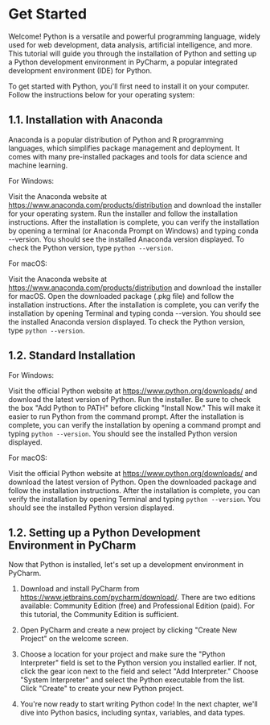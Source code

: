 # Get Started


Welcome! Python is a versatile and powerful programming language, widely used for web development, data analysis, artificial intelligence, and more. This tutorial will guide you through the installation of Python and setting up a Python development environment in PyCharm, a popular integrated development environment (IDE) for Python.

To get started with Python, you'll first need to install it on your computer. Follow the instructions below for your operating system:

## 1.1. Installation with Anaconda

Anaconda is a popular distribution of Python and R programming languages, which simplifies package management and deployment. It comes with many pre-installed packages and tools for data science and machine learning.

For Windows:

Visit the Anaconda website at https://www.anaconda.com/products/distribution and download the installer for your operating system.
Run the installer and follow the installation instructions.
After the installation is complete, you can verify the installation by opening a terminal (or Anaconda Prompt on Windows) and typing conda --version. You should see the installed Anaconda version displayed. To check the Python version, type `python --version`.


For macOS:

Visit the Anaconda website at https://www.anaconda.com/products/distribution and download the installer for macOS.
Open the downloaded package (.pkg file) and follow the installation instructions.
After the installation is complete, you can verify the installation by opening Terminal and typing conda --version. You should see the installed Anaconda version displayed. To check the Python version, type `python --version`.

## 1.2. Standard Installation

For Windows:

Visit the official Python website at https://www.python.org/downloads/ and download the latest version of Python.
Run the installer. Be sure to check the box "Add Python to PATH" before clicking "Install Now." This will make it easier to run Python from the command prompt.
After the installation is complete, you can verify the installation by opening a command prompt and typing `python --version`. You should see the installed Python version displayed.

For macOS:

Visit the official Python website at https://www.python.org/downloads/ and download the latest version of Python.
Open the downloaded package and follow the installation instructions.
After the installation is complete, you can verify the installation by opening Terminal and typing `python --version`. You should see the installed Python version displayed.


## 1.2. Setting up a Python Development Environment in PyCharm

Now that Python is installed, let's set up a development environment in PyCharm.

1. Download and install PyCharm from https://www.jetbrains.com/pycharm/download/. There are two editions available: Community Edition (free) and Professional Edition (paid). For this tutorial, the Community Edition is sufficient.

1. Open PyCharm and create a new project by clicking "Create New Project" on the welcome screen.

1. Choose a location for your project and make sure the "Python Interpreter" field is set to the Python version you installed earlier. If not, click the gear icon next to the field and select "Add Interpreter." Choose "System Interpreter" and select the Python executable from the list.
Click "Create" to create your new Python project.

1. You're now ready to start writing Python code! In the next chapter, we'll dive into Python basics, including syntax, variables, and data types.